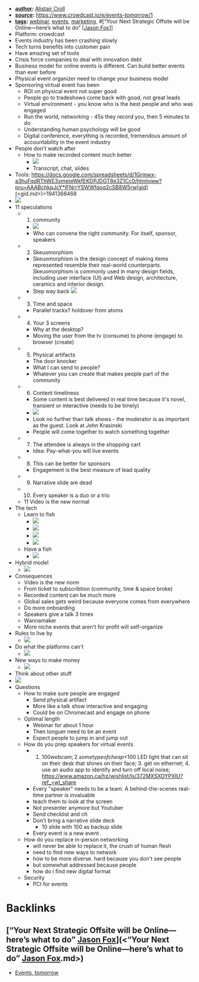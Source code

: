 - **[author](<author.md>):** [Alistair Croll](<Alistair Croll.md>)
- **[source](<source.md>):** https://www.crowdcast.io/e/events-tomorrow/1
- **[tags](<tags.md>):** [webinar](<webinar.md>), [events](<events.md>), [marketing](<marketing.md>), #[“Your Next Strategic Offsite will be Online—here’s what to do” [[Jason Fox](<“Your Next Strategic Offsite will be Online—here’s what to do” [[Jason Fox.md>)]]
- Platform: crowdcast
- Events industry has been crashing slowly
- Tech turns benefits into customer pain
- Have amazing set of tools
- Crisis force companies to deal with innovation debt
- Business model for online events is different. Can build better events than ever before
- Physical event organizer need to change your business model
- Sponsoring virtual event has been 
    - ROI on physical event not super good
    - People go to tradeshows come back with good, not great leads
    - Virtual environment - you know who is the best people and who was engaged
    - Run the world, networking - 45s they record you, then 5 minutes to do
    - Understanding human psychology will be good
    - Digital conference, everything is recorded, tremendous amount of accountability in the event industry
- People don't watch after
    - How to make recorded content much better
        - ![](https://firebasestorage.googleapis.com/v0/b/firescript-577a2.appspot.com/o/imgs%2Fapp%2FAB2%2FnOPSBeOvgO.png?alt=media&token=b9013c80-60fb-4d76-8045-207d745d2a53)
        - Transcript, chat, slides
- Tools: https://docs.google.com/spreadsheets/d/1Grmwx-a3huFqdRThWE3vmeteWkfEKDPJDGT8e3Z1Cc0/htmlview?pru=AAABchkpJcY*lFNrrYSWWfqoq2cSB8W5rw[gid](<gid.md>)=1941368468
- ![](https://firebasestorage.googleapis.com/v0/b/firescript-577a2.appspot.com/o/imgs%2Fapp%2FAB2%2Fj5JvzasdAh.png?alt=media&token=efcdd6ba-3b0d-4fc5-a13a-0ff23a2dc23a)
- 11 speculations
    - 1.  community
        - ![](https://firebasestorage.googleapis.com/v0/b/firescript-577a2.appspot.com/o/imgs%2Fapp%2FAB2%2FrH9sheDKp4.png?alt=media&token=68b0617c-c002-472b-b118-36dee607298a)
        - Who can convene the right community. For itself, sponsor, speakers
    - 2. Skeuomorphism
        - Skeuomorphism is the design concept of making items represented resemble their real-world counterparts. Skeuomorphism is commonly used in many design fields, including user interface (UI) and Web design, architecture, ceramics and interior design.
        - Step way back ![](https://firebasestorage.googleapis.com/v0/b/firescript-577a2.appspot.com/o/imgs%2Fapp%2FAB2%2FtWydmGI1jM.png?alt=media&token=4ebb3c40-4f74-43a0-84c7-c2430b501b08)
    - 3. Time and space
        - Parallel tracks? holdover from atoms 
    - 4. Your 3 screens
        - Why at the desktop?
        - Moving the user from the tv (consume) to phone (engage) to browser (create)
    - 5. Physical artifacts
        - The door knocker
        - What I can send to people?
        - Whatever you can create that makes people part of the community
    - 6. Content timeliness
        - Some content is best delivered in real time because it's novel, transient or interactive (needs to be timely)
        - ![](https://firebasestorage.googleapis.com/v0/b/firescript-577a2.appspot.com/o/imgs%2Fapp%2FAB2%2FMkXMzKLaez.png?alt=media&token=02f083e1-4aee-42c5-bd49-0657c61701a6)
        - Look no further than talk shows - the moderator is as important as the guest. Look at John Krasinski
        - People will come together to watch something together
    - 7. The attendee is always in the shopping cart
        - Idea: Pay-what-you will live events
    - 8. This can be better for sponsors
        - Engagement is the best measure of lead quality
    - 9. Narrative slide are dead
    - 10. Every speaker is a duo or a trio
    - 11 Video is the new normal
- The tech
    - Learn to fish
        - ![](https://firebasestorage.googleapis.com/v0/b/firescript-577a2.appspot.com/o/imgs%2Fapp%2FAB2%2Fb4N0a4a85z.png?alt=media&token=62043c63-e09e-4fa1-b1cd-120f8efee225)
        - ![](https://firebasestorage.googleapis.com/v0/b/firescript-577a2.appspot.com/o/imgs%2Fapp%2FAB2%2FeWne6nStk_.png?alt=media&token=716e2661-1397-4582-a255-7d4c3f55459a)
        - ![](https://firebasestorage.googleapis.com/v0/b/firescript-577a2.appspot.com/o/imgs%2Fapp%2FAB2%2FvKfyse2Hqk.png?alt=media&token=15e3d64e-bc38-45ee-8c76-e8e93b5539e1)
        - ![](https://firebasestorage.googleapis.com/v0/b/firescript-577a2.appspot.com/o/imgs%2Fapp%2FAB2%2FMw9AS14Oac.png?alt=media&token=fc0195d5-8a1e-46cc-822b-3129789e69f9)
    - Have a fish
        - ![](https://firebasestorage.googleapis.com/v0/b/firescript-577a2.appspot.com/o/imgs%2Fapp%2FAB2%2FcwQ-3MInCg.png?alt=media&token=9ffdf7c3-ebcb-4690-b638-f582f3a2f480)
- Hybrid model
    - ![](https://firebasestorage.googleapis.com/v0/b/firescript-577a2.appspot.com/o/imgs%2Fapp%2FAB2%2FTqrhllvjzL.png?alt=media&token=5c2c80c2-c9f3-4903-89cc-de002de462c1)
- Consequences
    - Video is the new norm
    - From ticket to subscribtion (community, time & space broke)
    - Recorded content can be much more
    - Global sales gets weird because everyone comes from everywhere
    - Do more onboarding
    - Speakers give a talk 3 times
    - Wannamaker 
    - More niche events that aren't for profit will self-organize
- Rules to live by
    - ![](https://firebasestorage.googleapis.com/v0/b/firescript-577a2.appspot.com/o/imgs%2Fapp%2FAB2%2F_KpTqGjyxf.png?alt=media&token=7a349cd9-1e0b-4e99-832a-231055794414)
- Do what the platforms can't
    - ![](https://firebasestorage.googleapis.com/v0/b/firescript-577a2.appspot.com/o/imgs%2Fapp%2FAB2%2FPr6N_l4UQP.png?alt=media&token=684fe05d-9beb-4c47-b917-2186f1ca6884)
- New ways to make money
    - ![](https://firebasestorage.googleapis.com/v0/b/firescript-577a2.appspot.com/o/imgs%2Fapp%2FAB2%2Fb-wZvW1OT_.png?alt=media&token=bfcab4bf-6f71-44cb-a37f-b04514ee3b92)
- Think about other stuff
- ![](https://firebasestorage.googleapis.com/v0/b/firescript-577a2.appspot.com/o/imgs%2Fapp%2FAB2%2F9QmSNLpvN6.png?alt=media&token=cb7c165e-7e17-4e58-b5a8-6529c281c2c0)
- Questions
    - How to make sure people are engaged
        - Send physical artifact
        - More like a talk show interactive and engaging
        - Could be on Chromecast and engage on phone
    - Optimal length
        - Webinar for about 1 hour
        - Then longuer need to be an event
        - Expect people to jump in and jump out
    - How do you prep speakers for virtual events
        - 1. $100 webcam; 2. some type of cheap <$100 LED light that can sit on their desk that shines on their face; 3. get on ethernet; 4. use an audio app to identify and turn off local noise; https://www.amazon.ca/hz/wishlist/ls/372MXSXOYPXIU?ref_=wl_share
        - Every "speaker" needs to be a team. A behind-the-scenes real-time partner is invaluable
        - teach them to look at the screen
        - Not presenter anymore but Youtuber
        - Send checklist and ch
        - Don't bring a narrative slide deck
            - 10 slide with 100 as backup slide
        - Every event is a new event
    - How do you replace in-person networking
        - will never be able to replace it, the crush of human flesh
        - need to find new ways to network
        - how to be more diverse. hard because you don't see people
        - but somewhat addressed because people
        - how do i find new digital format
    - Security
        - PCI for events

# Backlinks
## [“Your Next Strategic Offsite will be Online—here’s what to do” [Jason Fox](<Jason Fox.md>)](<“Your Next Strategic Offsite will be Online—here’s what to do” [Jason Fox](<Jason Fox.md>).md>)
- [Events, tomorrow](<Events, tomorrow.md>)

